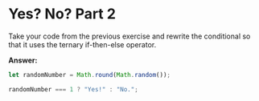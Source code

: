 # Yes? No? Part 2

Take your code from the previous exercise and rewrite the conditional so that it uses the ternary if-then-else operator.

**Answer:**


```js
let randomNumber = Math.round(Math.random());

randomNumber === 1 ? "Yes!" : "No.";

```